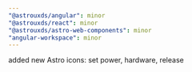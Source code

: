 ```yaml
---
"@astrouxds/angular": minor
"@astrouxds/react": minor
"@astrouxds/astro-web-components": minor
"angular-workspace": minor
---
```


added new Astro icons: set power, hardware, release
